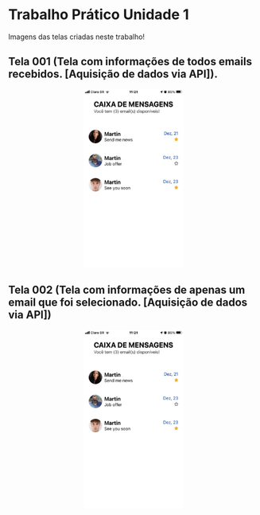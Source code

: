 # Trabalho Prático Unidade 1
Imagens das telas criadas neste trabalho!

## Tela 001 (Tela com informações de todos emails recebidos. [Aquisição de dados via API]).

<p align="center">
  <img src="https://github.com/yJFelipeSS/DevMobile-2021.2/blob/main/trabalho001/Print%20Tela%20%23001.jpg" width="40%" height="40%">
</p>

## Tela 002 (Tela com informações de apenas um email que foi selecionado. [Aquisição de dados via API])

<p align="center">
  <img src="https://github.com/yJFelipeSS/DevMobile-2021.2/blob/main/trabalho001/Print%20Tela%20%23001.jpg" width="40%" height="40%">
</p>
